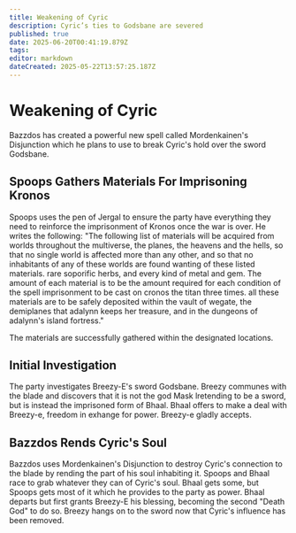 ```yaml
---
title: Weakening of Cyric
description: Cyric’s ties to Godsbane are severed
published: true
date: 2025-06-20T00:41:19.879Z
tags: 
editor: markdown
dateCreated: 2025-05-22T13:57:25.187Z
---
```


# Weakening of Cyric
Bazzdos has created a powerful new spell called Mordenkainen's Disjunction which he plans to use to break Cyric's hold over the sword Godsbane. 


## Spoops Gathers Materials For Imprisoning Kronos
Spoops uses the pen of Jergal to ensure the party have everything they need to reinforce the imprisonment of Kronos once the war is over. He writes the following:
"The following list of materials will be acquired from worlds throughout the multiverse, the planes, the heavens and the hells, so that no single world is affected more than any other, and so that no inhabitants of any of these worlds are found wanting of these listed materials. rare soporific herbs, and every kind of metal and gem. The amount of each material is to be the amount required for each condition of the spell imprisonment to be cast on cronos the titan three times. all these materials are to be safely deposited within the vault of wegate, the demiplanes that adalynn keeps her treasure, and in the dungeons of adalynn's island fortress."

The materials are successfully gathered within the designated locations.

## Initial Investigation
The party investigates Breezy-E's sword Godsbane. Breezy communes with the blade and discovers that it is not the god Mask lretending to be a sword, but is instead the imprisoned form of Bhaal. Bhaal offers to make a deal with Breezy-e, freedom in exhange for power. Breezy-e gladly accepts.

## Bazzdos Rends Cyric's Soul
Bazzdos uses Mordenkainen's Disjunction to destroy Cyric's connection to the blade by rending the part of his soul inhabiting it. Spoops and Bhaal race to grab whatever they can of Cyric's soul. Bhaal gets some, but Spoops gets most of it which he provides to the party as power. Bhaal departs but first grants Breezy-E his blessing, becoming the second "Death God" to do so. Breezy hangs on to the sword now that Cyric's influence has been removed.